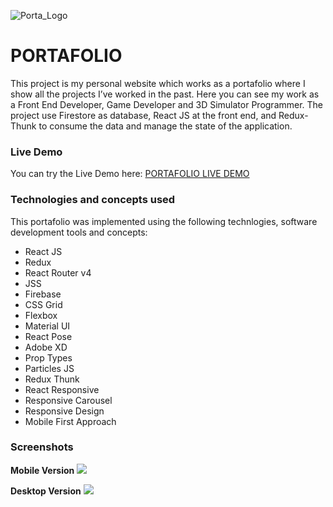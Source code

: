 ![Porta_Logo](https://firebasestorage.googleapis.com/v0/b/porta-8211c.appspot.com/o/Projects%2FFront%20End%2FPortafolio%2Fportafolio-banner-github.png?alt=media&token=53018a8c-23c7-4b73-b7ae-02eaaa988b85)
# PORTAFOLIO 
This project is my personal website which works as a portafolio where I show all the projects I’ve worked in the past. Here you can see my work as a Front End Developer, Game Developer and 3D Simulator Programmer. The project use Firestore as database, React JS at the front end, and Redux-Thunk to consume the data and manage the state of the application.

### Live Demo
You can try the Live Demo here: [PORTAFOLIO LIVE DEMO](https://carloscastaneda.dev/)

### Technologies and concepts used
This portafolio was implemented using the following technlogies, software development tools and concepts:
- React JS
- Redux
- React Router v4
- JSS
- Firebase
- CSS Grid
- Flexbox
- Material UI
- React Pose
- Adobe XD
- Prop Types
- Particles JS
- Redux Thunk
- React Responsive
- Responsive Carousel
- Responsive Design
- Mobile First Approach

### Screenshots
**Mobile Version**
![](https://firebasestorage.googleapis.com/v0/b/porta-8211c.appspot.com/o/Projects%2FFront%20End%2FPortafolio%2FPortafolioDetail1.png?alt=media&token=22948605-6d68-46c6-b8b6-2b1ab8200ae6)

**Desktop Version**
![](https://firebasestorage.googleapis.com/v0/b/porta-8211c.appspot.com/o/Projects%2FFront%20End%2FPortafolio%2Fportafolio-desktop-github.png?alt=media&token=200e47fe-c3f2-4f6b-bebb-5f15710c2353)

